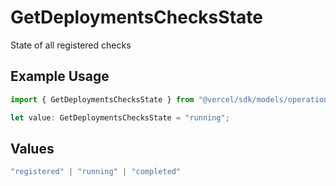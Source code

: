 # GetDeploymentsChecksState

State of all registered checks

## Example Usage

```typescript
import { GetDeploymentsChecksState } from "@vercel/sdk/models/operations/getdeployments.js";

let value: GetDeploymentsChecksState = "running";
```

## Values

```typescript
"registered" | "running" | "completed"
```